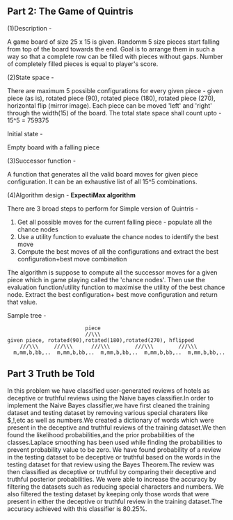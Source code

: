 

## Part 2: The Game of Quintris

(1)Description - 

A game board of size 25 x 15 is given. Randomm 5 size pieces start falling from top of the board towards the end. Goal is to arrange them in such a way so that a complete row can be filled with pieces without gaps. Number of completely filled pieces is equal to player's score.

(2)State space - 

There are maximum 5 possible configurations for every given piece - given piece (as is), rotated piece (90), rotated piece (180), rotated piece (270), horizontal flip (mirror image). Each piece can be moved 'left' and 'right' through the width(15) of the board. The total state space shall count upto - 15^5 = 759375

Initial state - 

Empty board with a falling piece

(3)Successor function -

A function that generates all the valid board moves for given piece configuration. It can be an exhaustive list of all 15^5 combinations.

(4)Algorithm design - 
**ExpectiMax algorithm**

There are 3 broad steps to perform for Simple version of Quintris -
1. Get all possible moves for the current falling piece -  populate all the chance nodes
2. Use a utility function to evaluate the chance nodes to identify the best move
3. Compute the best moves of all the configurations and extract the best configuration+best move combination

The algorithm is suppose to compute all the successor moves for a given piece which in game playing called the 'chance nodes'. Then use the evaluation function/utility function to maximise the utility of the best chance node. Extract the best configuration+ best move configuration and return that value.

Sample tree - 

                             piece
                             //\\\
    given piece, rotated(90),rotated(180),rotated(270), hflipped
        ///\\\     ///\\\      ///\\\        ///\\\        ///\\\
      m,mm,b,bb,..  m,mm,b,bb,..  m,mm,b,bb,..  m,mm,b,bb,..  m,mm,b,bb,..
        

## Part 3 Truth be Told
In this problem we have classified user-generated reviews of hotels as deceptive or truthful reviews using the Naive bayes classifier.In order to implement the Naive Bayes classifier,we have first cleaned the training dataset and testing dataset by removing various special charaters like $,!,etc as well as numbers.We created a dictionary of words which were present in the deceptive and truthful reviews of the training dataset.We then found the likelihood probabilities,and the prior probabilities of the classes.Laplace smoothing has been used while finding the probabilities to prevent probability value to be zero. We have found probability of a review in the testing dataset to be deceptive or truthful based on the words in the testing dataset for that review using the Bayes Theorem.The review was then classified as deceptive or truthful by comparing their deceptive and truthful posterior probabilities. We were able to increase the accuracy by filtering the datasets such as reducing special characters and numbers. We also filtered the testing dataset by keeping only those words that were present in either the deceptive or truthful review in the training dataset.The accuracy achieved with this classifier is 80.25%. 
